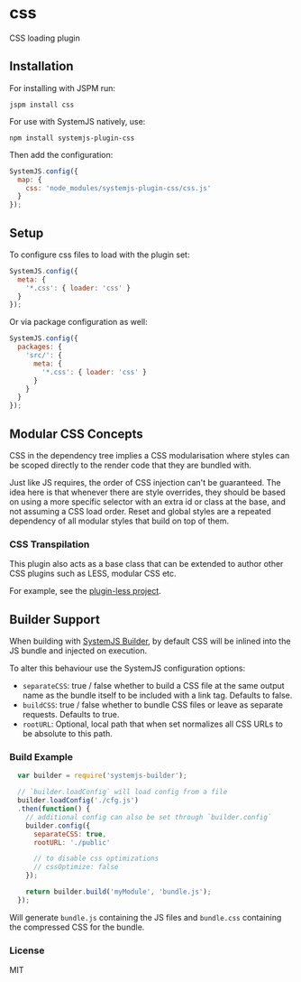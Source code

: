 css
===

CSS loading plugin

Installation
---

For installing with JSPM run:

```
jspm install css
```

For use with SystemJS natively, use:

```
npm install systemjs-plugin-css
```

Then add the configuration:

```javascript
SystemJS.config({
  map: {
    css: 'node_modules/systemjs-plugin-css/css.js'
  }
});
```

Setup
---

To configure css files to load with the plugin set:

```javascript
SystemJS.config({
  meta: {
    '*.css': { loader: 'css' }
  }
});
```

Or via package configuration as well:

```javascript
SystemJS.config({
  packages: {
    'src/': {
      meta: {
        '*.css': { loader: 'css' }
      }
    }
  }
});
```

Modular CSS Concepts
---

CSS in the dependency tree implies a CSS modularisation where styles can be scoped directly to the render code that they are bundled with.

Just like JS requires, the order of CSS injection can't be guaranteed. The idea here is that whenever there are style overrides, they should be based on using a more specific selector with an extra id or class at the base, and not assuming a CSS load order. Reset and global styles are a repeated dependency of all modular styles that build on top of them.

### CSS Transpilation

This plugin also acts as a base class that can be extended to author other CSS plugins such as LESS, modular CSS etc.

For example, see the [plugin-less project](http://github.com/systemjs/plugin-less).

Builder Support
---

When building with [SystemJS Builder](https://github.com/systemjs/builder), by default CSS will be inlined into the JS bundle and injected on execution.

To alter this behaviour use the SystemJS configuration options:

* `separateCSS`: true / false whether to build a CSS file at the same output name as the bundle itself to be included with a link tag. Defaults to false.
* `buildCSS`: true / false whether to bundle CSS files or leave as separate requests. Defaults to true.
* `rootURL`: Optional, local path that when set normalizes all CSS URLs to be absolute to this path.

### Build Example

```javascript
  var builder = require('systemjs-builder');

  // `builder.loadConfig` will load config from a file
  builder.loadConfig('./cfg.js')
  .then(function() {
    // additional config can also be set through `builder.config`
    builder.config({
      separateCSS: true,
      rootURL: './public'

      // to disable css optimizations
      // cssOptimize: false
    });

    return builder.build('myModule', 'bundle.js');
  });
```

Will generate `bundle.js` containing the JS files and `bundle.css` containing the compressed CSS for the bundle.

### License

MIT

